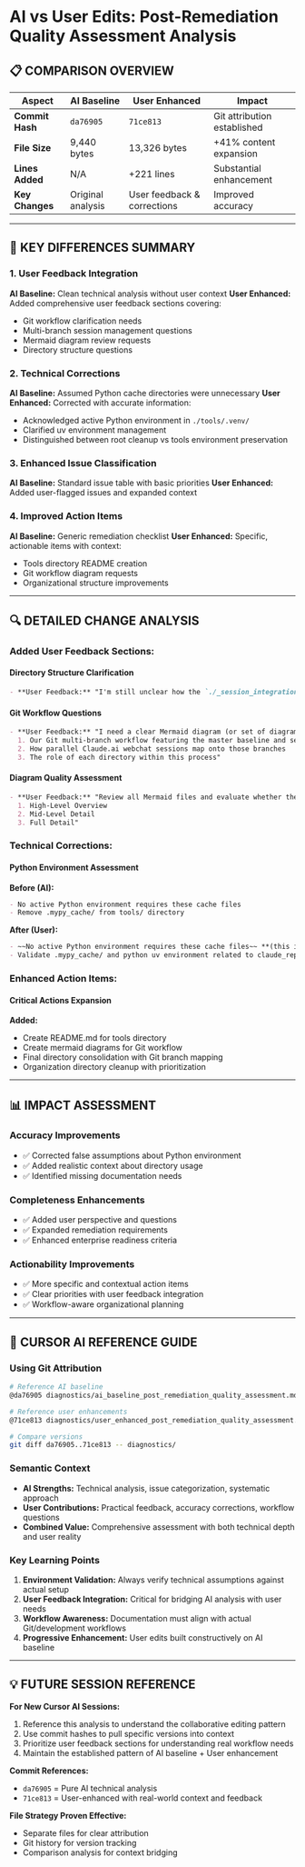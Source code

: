 # AI vs User Edits: Post-Remediation Quality Assessment Analysis

## 📋 **COMPARISON OVERVIEW**

| Aspect          | AI Baseline       | User Enhanced               | Impact                      |
|-----------------|-------------------|-----------------------------|-----------------------------|
| **Commit Hash** | `da76905`         | `71ce813`                   | Git attribution established |
| **File Size**   | 9,440 bytes       | 13,326 bytes                | +41% content expansion      |
| **Lines Added** | N/A               | +221 lines                  | Substantial enhancement     |
| **Key Changes** | Original analysis | User feedback & corrections | Improved accuracy           |

---

## 🎯 **KEY DIFFERENCES SUMMARY**

### **1. User Feedback Integration**
**AI Baseline:** Clean technical analysis without user context
**User Enhanced:** Added comprehensive user feedback sections covering:
- Git workflow clarification needs
- Multi-branch session management questions
- Mermaid diagram review requests
- Directory structure questions

### **2. Technical Corrections**
**AI Baseline:** Assumed Python cache directories were unnecessary
**User Enhanced:** Corrected with accurate information:
- Acknowledged active Python environment in `./tools/.venv/`
- Clarified uv environment management
- Distinguished between root cleanup vs tools environment preservation

### **3. Enhanced Issue Classification**
**AI Baseline:** Standard issue table with basic priorities
**User Enhanced:** Added user-flagged issues and expanded context

### **4. Improved Action Items**
**AI Baseline:** Generic remediation checklist
**User Enhanced:** Specific, actionable items with context:
- Tools directory README creation
- Git workflow diagram requests
- Organizational structure improvements

---

## 🔍 **DETAILED CHANGE ANALYSIS**

### **Added User Feedback Sections:**

#### **Directory Structure Clarification**
```markdown
- **User Feedback:** "I'm still unclear how the `./_session_integration/` files fit into the multi-branch Git workflow alongside the `./tools/` directory..."
```

#### **Git Workflow Questions**
```markdown
- **User Feedback:** "I need a clear Mermaid diagram (or set of diagrams) that illustrates:
  1. Our Git multi-branch workflow featuring the master baseline and session-specific branches
  2. How parallel Claude.ai webchat sessions map onto those branches
  3. The role of each directory within this process"
```

#### **Diagram Quality Assessment**
```markdown
- **User Feedback:** "Review all Mermaid files and evaluate whether they communicate the project clearly at three abstraction levels:
  1. High-Level Overview
  2. Mid-Level Detail
  3. Full Detail"
```

### **Technical Corrections:**

#### **Python Environment Assessment**
**Before (AI):**
```markdown
- No active Python environment requires these cache files
- Remove .mypy_cache/ from tools/ directory
```

**After (User):**
```markdown
- ~~No active Python environment requires these cache files~~ **(this is not true, we have an active Python environment setup and managed by uv in the ./tools/.venv/ directory. This is a false positive)**
- Validate .mypy_cache/ and python uv environment related to claude_repository_builder.py from tools/ directory
```

### **Enhanced Action Items:**

#### **Critical Actions Expansion**
**Added:**
- Create README.md for tools directory
- Create mermaid diagrams for Git workflow
- Final directory consolidation with Git branch mapping
- Organization directory cleanup with prioritization

---

## 📊 **IMPACT ASSESSMENT**

### **Accuracy Improvements**
- ✅ Corrected false assumptions about Python environment
- ✅ Added realistic context about directory usage
- ✅ Identified missing documentation needs

### **Completeness Enhancements**
- ✅ Added user perspective and questions
- ✅ Expanded remediation requirements
- ✅ Enhanced enterprise readiness criteria

### **Actionability Improvements**
- ✅ More specific and contextual action items
- ✅ Clear priorities with user feedback integration
- ✅ Workflow-aware organizational planning

---

## 🚀 **CURSOR AI REFERENCE GUIDE**

### **Using Git Attribution**
```bash
# Reference AI baseline
@da76905 diagnostics/ai_baseline_post_remediation_quality_assessment.md

# Reference user enhancements
@71ce813 diagnostics/user_enhanced_post_remediation_quality_assessment.md

# Compare versions
git diff da76905..71ce813 -- diagnostics/
```

### **Semantic Context**
- **AI Strengths:** Technical analysis, issue categorization, systematic approach
- **User Contributions:** Practical feedback, accuracy corrections, workflow questions
- **Combined Value:** Comprehensive assessment with both technical depth and user reality

### **Key Learning Points**
1. **Environment Validation:** Always verify technical assumptions against actual setup
2. **User Feedback Integration:** Critical for bridging AI analysis with user needs
3. **Workflow Awareness:** Documentation must align with actual Git/development workflows
4. **Progressive Enhancement:** User edits built constructively on AI baseline

---

## 💡 **FUTURE SESSION REFERENCE**

**For New Cursor AI Sessions:**
1. Reference this analysis to understand the collaborative editing pattern
2. Use commit hashes to pull specific versions into context
3. Prioritize user feedback sections for understanding real workflow needs
4. Maintain the established pattern of AI baseline + User enhancement

**Commit References:**
- `da76905` = Pure AI technical analysis
- `71ce813` = User-enhanced with real-world context and feedback

**File Strategy Proven Effective:**
- Separate files for clear attribution
- Git history for version tracking
- Comparison analysis for context bridging
